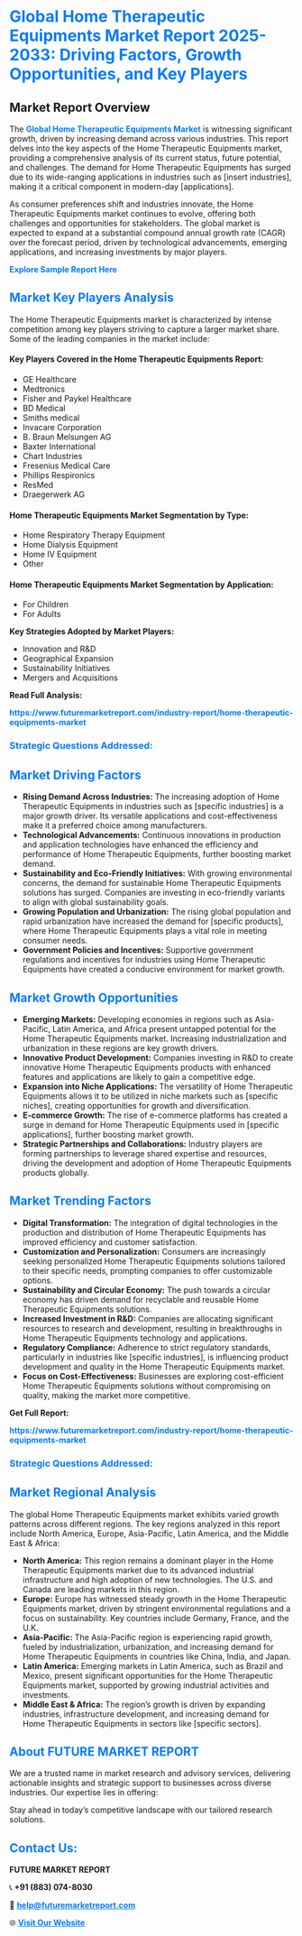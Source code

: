 <h1 style="color: #007BFF;">Global Home Therapeutic Equipments Market Report 2025-2033: Driving Factors, Growth Opportunities, and Key Players</h1>

<section id="overview">
<h2>Market Report Overview</h2>
<p>The <a href="https://www.futuremarketreport.com/industry-report/home-therapeutic-equipments-market" style="color: #007BFF; text-decoration: none;"><strong>Global Home Therapeutic Equipments Market</strong></a> is witnessing significant growth, driven by increasing demand across various industries. This report delves into the key aspects of the Home Therapeutic Equipments market, providing a comprehensive analysis of its current status, future potential, and challenges. The demand for Home Therapeutic Equipments has surged due to its wide-ranging applications in industries such as [insert industries], making it a critical component in modern-day [applications].</p>
<p>As consumer preferences shift and industries innovate, the Home Therapeutic Equipments market continues to evolve, offering both challenges and opportunities for stakeholders. The global market is expected to expand at a substantial compound annual growth rate (CAGR) over the forecast period, driven by technological advancements, emerging applications, and increasing investments by major players.</p>
</section>

<section id="overview">
<p><a href="https://www.futuremarketreport.com/request-sample/reportId=99496" style="color: #007BFF; text-decoration: none;"><strong>Explore Sample Report Here</strong></a></p>
</section>

<section id="key-players">
<h2 style="color: #007BFF;">Market Key Players Analysis</h2>
<p>The Home Therapeutic Equipments market is characterized by intense competition among key players striving to capture a larger market share. Some of the leading companies in the market include:</p>
<h4>Key Players Covered in the Home Therapeutic Equipments Report:</h4>
<ul><li>GE Healthcare</li><li>Medtronics</li><li>Fisher and Paykel Healthcare</li><li>BD Medical</li><li>Smiths medical</li><li>Invacare Corporation</li><li>B. Braun Melsungen AG</li><li>Baxter International</li><li>Chart Industries</li><li>Fresenius Medical Care</li><li>Phillips Respironics</li><li>ResMed</li><li>Draegerwerk AG</li></ul>
<h4>Home Therapeutic Equipments Market Segmentation by Type:</h4>
<ul><li>Home Respiratory Therapy Equipment</li><li>Home Dialysis Equipment</li><li>Home IV Equipment</li><li>Other</li></ul>

<h4>Home Therapeutic Equipments Market Segmentation by Application:</h4>
<ul><li>For Children</li><li>For Adults</li></ul>
<p><strong>Key Strategies Adopted by Market Players:</strong></p>
<ul>
<li>Innovation and R&D</li>
<li>Geographical Expansion</li>
<li>Sustainability Initiatives</li>
<li>Mergers and Acquisitions</li>
</ul>
</section>

<section>
<p><strong>Read Full Analysis: </strong></p><a href="https://www.futuremarketreport.com/industry-report/home-therapeutic-equipments-market" style="color: #007BFF; text-decoration: none;"><strong>https://www.futuremarketreport.com/industry-report/home-therapeutic-equipments-market</strong></a>
<h3 style="color: #007BFF;">Strategic Questions Addressed:</h3>
</section>

<section id="driving-factors">
<h2 style="color: #007BFF;">Market Driving Factors</h2>
<ul>
<li><strong>Rising Demand Across Industries:</strong> The increasing adoption of Home Therapeutic Equipments in industries such as [specific industries] is a major growth driver. Its versatile applications and cost-effectiveness make it a preferred choice among manufacturers.</li>
<li><strong>Technological Advancements:</strong> Continuous innovations in production and application technologies have enhanced the efficiency and performance of Home Therapeutic Equipments, further boosting market demand.</li>
<li><strong>Sustainability and Eco-Friendly Initiatives:</strong> With growing environmental concerns, the demand for sustainable Home Therapeutic Equipments solutions has surged. Companies are investing in eco-friendly variants to align with global sustainability goals.</li>
<li><strong>Growing Population and Urbanization:</strong> The rising global population and rapid urbanization have increased the demand for [specific products], where Home Therapeutic Equipments plays a vital role in meeting consumer needs.</li>
<li><strong>Government Policies and Incentives:</strong> Supportive government regulations and incentives for industries using Home Therapeutic Equipments have created a conducive environment for market growth.</li>
</ul>
</section>

<section id="growth-opportunities">
<h2 style="color: #007BFF;">Market Growth Opportunities</h2>
<ul>
<li><strong>Emerging Markets:</strong> Developing economies in regions such as Asia-Pacific, Latin America, and Africa present untapped potential for the Home Therapeutic Equipments market. Increasing industrialization and urbanization in these regions are key growth drivers.</li>
<li><strong>Innovative Product Development:</strong> Companies investing in R&D to create innovative Home Therapeutic Equipments products with enhanced features and applications are likely to gain a competitive edge.</li>
<li><strong>Expansion into Niche Applications:</strong> The versatility of Home Therapeutic Equipments allows it to be utilized in niche markets such as [specific niches], creating opportunities for growth and diversification.</li>
<li><strong>E-commerce Growth:</strong> The rise of e-commerce platforms has created a surge in demand for Home Therapeutic Equipments used in [specific applications], further boosting market growth.</li>
<li><strong>Strategic Partnerships and Collaborations:</strong> Industry players are forming partnerships to leverage shared expertise and resources, driving the development and adoption of Home Therapeutic Equipments products globally.</li>
</ul>
</section>

<section id="trending-factors">
<h2 style="color: #007BFF;">Market Trending Factors</h2>
<ul>
<li><strong>Digital Transformation:</strong> The integration of digital technologies in the production and distribution of Home Therapeutic Equipments has improved efficiency and customer satisfaction.</li>
<li><strong>Customization and Personalization:</strong> Consumers are increasingly seeking personalized Home Therapeutic Equipments solutions tailored to their specific needs, prompting companies to offer customizable options.</li>
<li><strong>Sustainability and Circular Economy:</strong> The push towards a circular economy has driven demand for recyclable and reusable Home Therapeutic Equipments solutions.</li>
<li><strong>Increased Investment in R&D:</strong> Companies are allocating significant resources to research and development, resulting in breakthroughs in Home Therapeutic Equipments technology and applications.</li>
<li><strong>Regulatory Compliance:</strong> Adherence to strict regulatory standards, particularly in industries like [specific industries], is influencing product development and quality in the Home Therapeutic Equipments market.</li>
<li><strong>Focus on Cost-Effectiveness:</strong> Businesses are exploring cost-efficient Home Therapeutic Equipments solutions without compromising on quality, making the market more competitive.</li>
</ul>
</section>

<section>
<p><strong>Get Full Report: </strong></p><a href="https://www.futuremarketreport.com/industry-report/home-therapeutic-equipments-market" style="color: #007BFF; text-decoration: none;"><strong>https://www.futuremarketreport.com/industry-report/home-therapeutic-equipments-market</strong></a>
<h3 style="color: #007BFF;">Strategic Questions Addressed:</h3>
</section>


<section id="regional-analysis">
<h2 style="color: #007BFF;">Market Regional Analysis</h2>
<p>The global Home Therapeutic Equipments market exhibits varied growth patterns across different regions. The key regions analyzed in this report include North America, Europe, Asia-Pacific, Latin America, and the Middle East & Africa:</p>
<ul>
<li><strong>North America:</strong> This region remains a dominant player in the Home Therapeutic Equipments market due to its advanced industrial infrastructure and high adoption of new technologies. The U.S. and Canada are leading markets in this region.</li>
<li><strong>Europe:</strong> Europe has witnessed steady growth in the Home Therapeutic Equipments market, driven by stringent environmental regulations and a focus on sustainability. Key countries include Germany, France, and the U.K.</li>
<li><strong>Asia-Pacific:</strong> The Asia-Pacific region is experiencing rapid growth, fueled by industrialization, urbanization, and increasing demand for Home Therapeutic Equipments in countries like China, India, and Japan.</li>
<li><strong>Latin America:</strong> Emerging markets in Latin America, such as Brazil and Mexico, present significant opportunities for the Home Therapeutic Equipments market, supported by growing industrial activities and investments.</li>
<li><strong>Middle East & Africa:</strong> The region’s growth is driven by expanding industries, infrastructure development, and increasing demand for Home Therapeutic Equipments in sectors like [specific sectors].</li>
</ul>
</section>

<footer>
<h2 style="color: #007BFF;">About FUTURE MARKET REPORT</h2>
<p>We are a trusted name in market research and advisory services, delivering actionable insights and strategic support to businesses across diverse industries. Our expertise lies in offering:</p>

<p>Stay ahead in today’s competitive landscape with our tailored research solutions.</p>

<h2 style="color: #007BFF;">Contact Us:</h2>
<p><strong>FUTURE MARKET REPORT</strong></p>
<p>📞 <strong>+91 (883) 074-8030</strong></p>
<p>📧 <strong><a href="mailto:help@futuremarketreport.com" style="color: #007BFF;">help@futuremarketreport.com</a></strong></p>
<p>🌐 <strong><a href="https://www.futuremarketreport.com/" style="color: #007BFF;">Visit Our Website</a></strong></p>
</footer>